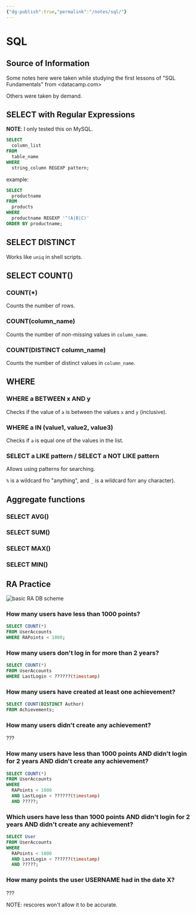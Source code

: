 ```yaml
---
{"dg-publish":true,"permalink":"/notes/sql/"}
---
```

# SQL

## Source of Information

Some notes here were taken while studying the first lessons of "SQL Fundamentals" from <datacamp.com>

Others were taken by demand.


## SELECT with Regular Expressions

**NOTE**: I only tested this on MySQL.

```sql
SELECT 
  column_list
FROM
  table_name
WHERE
  string_column REGEXP pattern;
```

example:
```sql
SELECT 
  productname
FROM
  products
WHERE
  productname REGEXP '^(A|B|C)'
ORDER BY productname;
```



## SELECT DISTINCT

Works like `uniq` in shell scripts.

## SELECT COUNT()

### COUNT(*)

Counts the number of rows.

### COUNT(column_name)

Counts the number of *non-missing* values in `column_name`.

### COUNT(DISTINCT column_name)

Counts the number of distinct values in `column_name`.

## WHERE

### WHERE a BETWEEN x AND y

Checks if the value of `a` is between the values `x` and `y` (inclusive).

### WHERE a IN (value1, value2, value3)

Checks if `a` is equal one of the values in the list.

### SELECT a LIKE pattern / SELECT a NOT LIKE pattern

Allows using patterns for searching.

`%` is a wildcard fro "anything", and `_` is a wildcard forr any character).


## Aggregate functions

### SELECT AVG()

### SELECT SUM()

### SELECT MAX()

### SELECT MIN()


## RA Practice

![basic RA DB scheme](https://user-images.githubusercontent.com/8508804/92043707-f1ea8080-ed52-11ea-9f3e-e5fbb3caf616.png)


### How many users have less than 1000 points?

```sql
SELECT COUNT(*)
FROM UserAccounts
WHERE RAPoints < 1000;
```

### How many users don't log in for more than 2 years?

```sql
SELECT COUNT(*)
FROM UserAccounts
WHERE LastLogin < ??????(timestamp)
```

### How many users have created at least one achievement?

```sql
SELECT COUNT(DISTINCT Author)
FROM Achievements;
```

### How many users didn't create any achievement?

???


### How many users have less than 1000 points AND didn't login for 2 years AND didn't create any achievement?

```sql
SELECT COUNT(*)
FROM UserAccounts
WHERE
  RAPoints < 1000
  AND LastLogin < ??????(timestamp)
  AND ?????;
```

### Which users have less than 1000 points AND didn't login for 2 years AND didn't create any achievement?

```sql
SELECT User
FROM UserAccounts
WHERE
  RAPoints < 1000
  AND LastLogin < ??????(timestamp)
  AND ?????;
```

### How many points the user USERNAME had in the date X?

???

NOTE: rescores won't allow it to be accurate.
